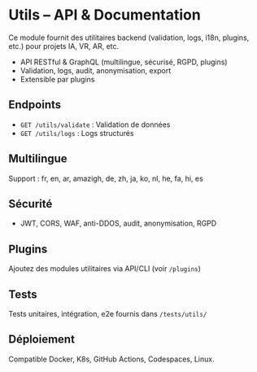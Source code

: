 # Utils – API & Documentation

Ce module fournit des utilitaires backend (validation, logs, i18n, plugins, etc.) pour projets IA, VR, AR, etc.

- API RESTful & GraphQL (multilingue, sécurisé, RGPD, plugins)
- Validation, logs, audit, anonymisation, export
- Extensible par plugins

## Endpoints
- `GET /utils/validate` : Validation de données
- `GET /utils/logs` : Logs structurés

## Multilingue
Support : fr, en, ar, amazigh, de, zh, ja, ko, nl, he, fa, hi, es

## Sécurité
- JWT, CORS, WAF, anti-DDOS, audit, anonymisation, RGPD

## Plugins
Ajoutez des modules utilitaires via API/CLI (voir `/plugins`)

## Tests
Tests unitaires, intégration, e2e fournis dans `/tests/utils/`

## Déploiement
Compatible Docker, K8s, GitHub Actions, Codespaces, Linux.
